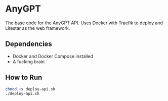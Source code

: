 # AnyGPT

The base code for the AnyGPT API.
Uses Docker with Traefik to deploy and Litestar as the web framework.

## Dependencies

- Docker and Docker Compose installed
- A fucking brain

## How to Run

```bash
chmod +x deploy-api.sh
./deploy-api.sh
```
